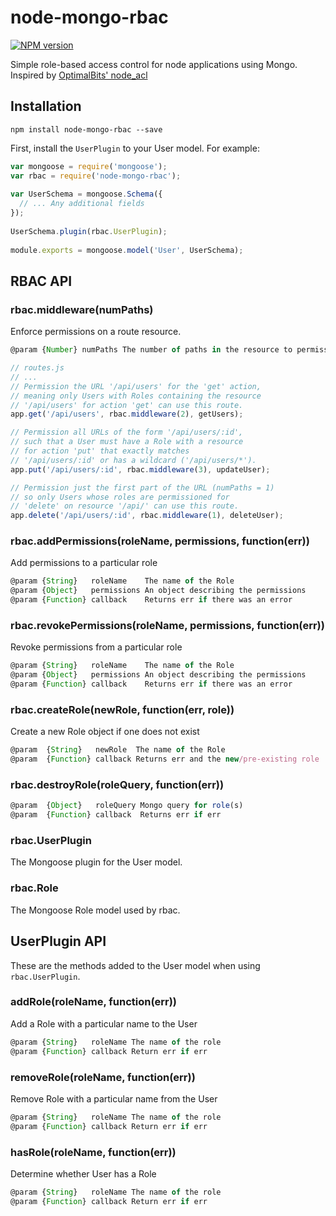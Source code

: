 [npm-stats]: https://nodei.co/npm/node-mongo-rbac.png?compact=true
[npm-url]: https://www.npmjs.org/package/node-mongo-rbac

# node-mongo-rbac
[![NPM version][npm-stats]][npm-url]

Simple role-based access control for node applications using Mongo.
Inspired by [OptimalBits' node_acl](https://github.com/OptimalBits/node_acl)

## Installation
```
npm install node-mongo-rbac --save
```

First, install the `UserPlugin` to your User model. For example:
```js
var mongoose = require('mongoose');
var rbac = require('node-mongo-rbac');
 
var UserSchema = mongoose.Schema({
  // ... Any additional fields
});
 
UserSchema.plugin(rbac.UserPlugin);
 
module.exports = mongoose.model('User', UserSchema);
```

## RBAC API

### rbac.middleware(numPaths)

Enforce permissions on a route resource.

```js
@param {Number} numPaths The number of paths in the resource to permission
```

```js
// routes.js
// ...
// Permission the URL '/api/users' for the 'get' action,
// meaning only Users with Roles containing the resource
// '/api/users' for action 'get' can use this route.
app.get('/api/users', rbac.middleware(2), getUsers);

// Permission all URLs of the form '/api/users/:id',
// such that a User must have a Role with a resource
// for action 'put' that exactly matches
// '/api/users/:id' or has a wildcard ('/api/users/*').
app.put('/api/users/:id', rbac.middleware(3), updateUser);

// Permission just the first part of the URL (numPaths = 1)
// so only Users whose roles are permissioned for
// 'delete' on resource '/api/' can use this route.
app.delete('/api/users/:id', rbac.middleware(1), deleteUser);

```

### rbac.addPermissions(roleName, permissions, function(err))

Add permissions to a particular role

```js
@param {String}   roleName    The name of the Role
@param {Object}   permissions An object describing the permissions
@param {Function} callback    Returns err if there was an error
```

### rbac.revokePermissions(roleName, permissions, function(err))

Revoke permissions from a particular role

```js
@param {String}   roleName    The name of the Role
@param {Object}   permissions An object describing the permissions
@param {Function} callback    Returns err if there was an error
```

### rbac.createRole(newRole, function(err, role))

Create a new Role object if one does not exist

```js
@param  {String}   newRole  The name of the Role
@param  {Function} callback Returns err and the new/pre-existing role
```

### rbac.destroyRole(roleQuery, function(err))

```js
@param  {Object}   roleQuery Mongo query for role(s)
@param  {Function} callback  Returns err if err
```

### rbac.UserPlugin

The Mongoose plugin for the User model.

### rbac.Role

The Mongoose Role model used by rbac.

## UserPlugin API

These are the methods added to the User model when 
using `rbac.UserPlugin`.

### addRole(roleName, function(err))

Add a Role with a particular name to the User

```js
@param {String}   roleName The name of the role
@param {Function} callback Return err if err
```

### removeRole(roleName, function(err))

Remove Role with a particular name from the User

```js
@param {String}   roleName The name of the role
@param {Function} callback Return err if err
```

### hasRole(roleName, function(err))

Determine whether User has a Role

```js
@param {String}   roleName The name of the role
@param {Function} callback Return err if err
```


